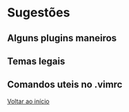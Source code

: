 # Sugestões

## Alguns plugins maneiros

## Temas legais

## Comandos uteis no .vimrc

[Voltar ao início](https://github.com/woliveiras/vim-noobs/ "Voltar ao início")
